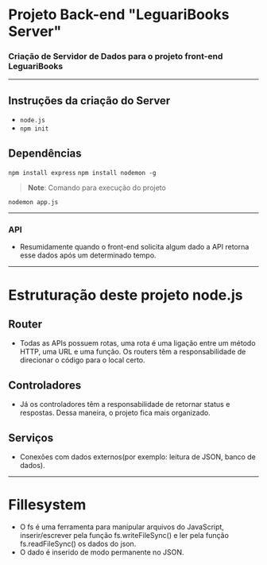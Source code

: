 # Projeto Back-end "LeguariBooks Server"

### Criação de Servidor de Dados para o  projeto front-end LeguariBooks

*******

## Instruções da criação do Server
- `node.js`
- `npm init`


## Dependências

`npm install express`
`npm install nodemon -g`


> **Note**: Comando para execução do projeto

`nodemon app.js`

*******
### API
- Resumidamente quando o front-end solicita algum dado a API retorna esse dados após um determinado tempo.

*******

# Estruturação deste projeto node.js

## Router

- Todas as APIs possuem rotas, uma rota é uma ligação entre um método HTTP, uma URL e uma função. Os routers têm a responsabilidade de direcionar o código para o local certo.

## Controladores

- Já os controladores têm a responsabilidade de retornar status e respostas. Dessa maneira, o projeto fica mais organizado.

## Serviços

- Conexões com dados externos(por exemplo: leitura de JSON, banco de dados).

*******

# Fillesystem

 - O fs é uma ferramenta para manipular arquivos do JavaScript, inserir/escrever pela função fs.writeFileSync() e ler  pela função fs.readFileSync() os dados do json.
 - O dado é inserido de modo permanente no JSON.
